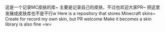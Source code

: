 这是一个记录MC皮肤的库~
主要是记录自己的皮肤，不过也欢迎大家PR~
把这里发展成皮肤库也不是不行w
Here is a repository that stores Minecraft skins~
Create for record my own skin, but PR welcome
Make it becomes a skin library is also fine =w=
